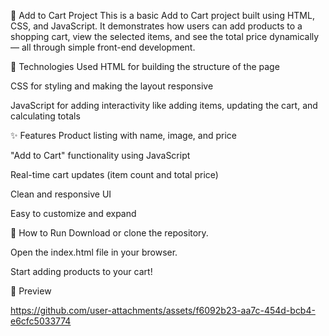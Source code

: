 
🛒 Add to Cart Project
This is a basic Add to Cart project built using HTML, CSS, and JavaScript.
It demonstrates how users can add products to a shopping cart, view the selected items, and see the total price dynamically — all through simple front-end development.

🚀 Technologies Used
HTML for building the structure of the page

CSS for styling and making the layout responsive

JavaScript for adding interactivity like adding items, updating the cart, and calculating totals

✨ Features
Product listing with name, image, and price

"Add to Cart" functionality using JavaScript

Real-time cart updates (item count and total price)

Clean and responsive UI

Easy to customize and expand

📂 How to Run
Download or clone the repository.

Open the index.html file in your browser.

Start adding products to your cart!

📸 Preview


https://github.com/user-attachments/assets/f6092b23-aa7c-454d-bcb4-e6cfc5033774

